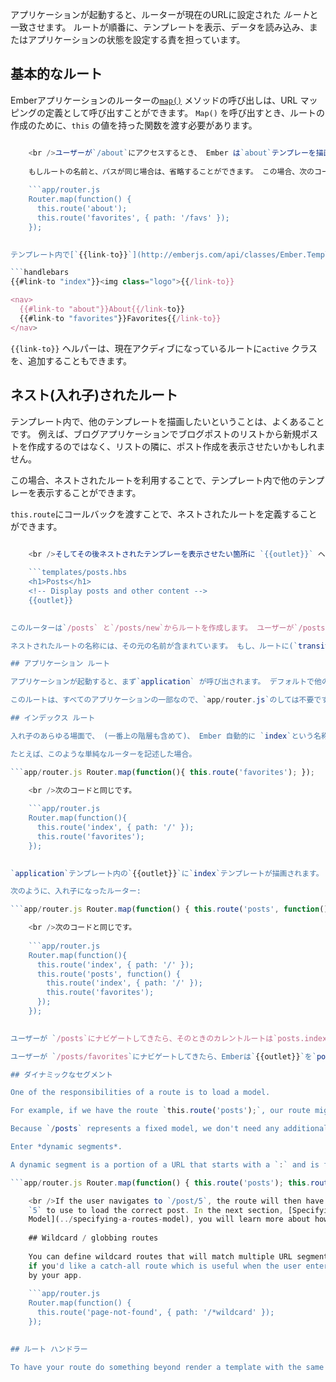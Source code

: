 アプリケーションが起動すると、ルーターが現在のURLに設定された *ルート*と一致させます。 ルートが順番に、テンプレートを表示、データを読み込み、またはアプリケーションの状態を設定する責を担っています。

## 基本的なルート

Emberアプリケーションのルーターの[`map()`](http://emberjs.com/api/classes/Ember.Router.html#method_map) メソッドの呼び出しは、URL マッピングの定義として呼び出すことができます。 `Map()` を呼び出すとき、ルートの作成のために、`this` の値を持った関数を渡す必要があります。

```app/router.js Router.map(function() { this.route('about', { path: '/about' }); this.route('favorites', { path: '/favs' }); });

    <br />ユーザーが`/about`にアクセスするとき、 Ember は`about`テンプレーを描画します。 `/favs` にアクセスすると、 `favorites` テンプレートを描画します。
    
    もしルートの名前と、パスが同じ場合は、省略することができます。 この場合、次のコードが上記と同等の例になります。
    
    ```app/router.js
    Router.map(function() {
      this.route('about');
      this.route('favorites', { path: '/favs' });
    });
    

テンプレート内で[`{{link-to}}`](http://emberjs.com/api/classes/Ember.Templates.helpers.html#method_link-to) を `ルート` メソッド名で利用することで、 ルート間を移動することができます。

```handlebars
{{#link-to "index"}}<img class="logo">{{/link-to}}

<nav>
  {{#link-to "about"}}About{{/link-to}}
  {{#link-to "favorites"}}Favorites{{/link-to}}
</nav>
```

`{{link-to}}` ヘルパーは、現在アクディブになっているルートに`active` クラスを、追加することもできます。

## ネスト(入れ子)されたルート

テンプレート内で、他のテンプレートを描画したいということは、よくあることです。 例えば、ブログアプリケーションでブログポストのリストから新規ポストを作成するのではなく、リストの隣に、ポスト作成を表示させたいかもしれません。

この場合、ネストされたルートを利用することで、テンプレート内で他のテンプレーを表示することができます。

`this.route`にコールバックを渡すことで、ネストされたルートを定義することができます。

```app/router.js Router.map(function() { this.route('posts', function() { this.route('new'); }); });

    <br />そしてその後ネストされたテンプレーを表示させたい箇所に `{{outlet}}` ヘルパーをテンプレートに追加します。
    
    ```templates/posts.hbs
    <h1>Posts</h1>
    <!-- Display posts and other content -->
    {{outlet}}
    

このルーターは`/posts` と`/posts/new`からルートを作成します。 ユーザーが`/posts`にアクセスするとき、単に`posts.hbs`テンプレートが表示されます。 ([index routes](#toc_index-routes)直下にこの事柄につての重要な追加説明があります。) ユーザーが `posts/new`にアクセスすると、ユーザーは`posts` テンプレートの`{{outlet}}` に描画された`posts/new.hbs`テンプレートを見ることができます。

ネストされたルートの名称には、その元の名前が含まれています。 もし、ルートに(`transitionTo` もしくは`{{#link-to}}`を経由して)推移したいとき、完全なルート名を使うのを忘れないでください。( `new`でhなく`posts.new`).

## アプリケーション ルート

アプリケーションが起動すると、まず`application` が呼び出されます。 デフォルトで他のルートのように、同じ名前を持つ、テンプレートを呼び出します。 (この場合`application`) ヘッダー、フッターなどのデコラティブなコンテンツはここに置く必要があります。 他のすべてのルートは`application.hbs` テンプレートの `{{outlet}}`にそろぞれのテンプレートを描画します。.

このルートは、すべてのアプリケーションの一部なので、`app/router.js`のしては不要です。.

## インデックス ルート

入れ子のあらゆる場面で、 (一番上の階層も含めて)、 Ember 自動的に `index`という名称の`/` ルートを提供します。.

たとえば、このような単純なルーターを記述した場合。

```app/router.js Router.map(function(){ this.route('favorites'); });

    <br />次のコードと同じです。
    
    ```app/router.js
    Router.map(function(){
      this.route('index', { path: '/' });
      this.route('favorites');
    });
    

`application`テンプレート内の`{{outlet}}`に`index`テンプレートが描画されます。 ユーザーが`/favorites`に移動したら、Ember は `index` テンプレートを `favorites` テンプレートと置き換えます。

次のように、入れ子になったルーター:

```app/router.js Router.map(function() { this.route('posts', function() { this.route('favorites'); }); });

    <br />次のコードと同じです。
    
    ```app/router.js
    Router.map(function(){
      this.route('index', { path: '/' });
      this.route('posts', function() {
        this.route('index', { path: '/' });
        this.route('favorites');
      });
    });
    

ユーザーが `/posts`にナビゲートしてきたら、そのときのカレントルートは`posts.index`になり`posts/index`テンプレートが`posts`テンプレートの`{{outlet}}` 内に描画されます。

ユーザーが `/posts/favorites`にナビゲートしてきたら、Emberは`{{outlet}}`を`posts` テンプレートから`posts/favorites`テンプレートに置き換えます。

## ダイナミックなセグメント

One of the responsibilities of a route is to load a model.

For example, if we have the route `this.route('posts');`, our route might load all of the blog posts for the app.

Because `/posts` represents a fixed model, we don't need any additional information to know what to retrieve. However, if we want a route to represent a single post, we would not want to have to hardcode every possible post into the router.

Enter *dynamic segments*.

A dynamic segment is a portion of a URL that starts with a `:` and is followed by an identifier.

```app/router.js Router.map(function() { this.route('posts'); this.route('post', { path: '/post/:post_id' }); });

    <br />If the user navigates to `/post/5`, the route will then have the `post_id` of
    `5` to use to load the correct post. In the next section, [Specifying a Route's
    Model](../specifying-a-routes-model), you will learn more about how to load a model.
    
    ## Wildcard / globbing routes
    
    You can define wildcard routes that will match multiple URL segments. This could be used, for example,
    if you'd like a catch-all route which is useful when the user enters an incorrect URL not managed
    by your app.
    
    ```app/router.js
    Router.map(function() {
      this.route('page-not-found', { path: '/*wildcard' });
    });
    

## ルート ハンドラー

To have your route do something beyond render a template with the same name, you'll need to create a route handler. The following guides will explore the different features of route handlers. For more information on routes, see the API documentation for [the router](http://emberjs.com/api/classes/Ember.Router.html) and for [route handlers](http://emberjs.com/api/classes/Ember.Route.html).